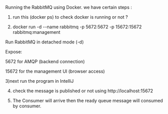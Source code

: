 Running the RabbitMQ using Docker. we have certain steps :
1) run this (docker ps) to check docker is running or not ?

2) docker run -d --name rabbitmq -p 5672:5672 -p 15672:15672 rabbitmq:management

Run RabbitMQ in detached mode (-d)

Expose:

5672 for AMQP (backend connection)

15672 for the management UI (browser access)

3)next run the program in IntelliJ 

4) check the message is published or not using
 http://localhost:15672

5) The Consumer will arrive then the ready queue message will consumed by consumer. 